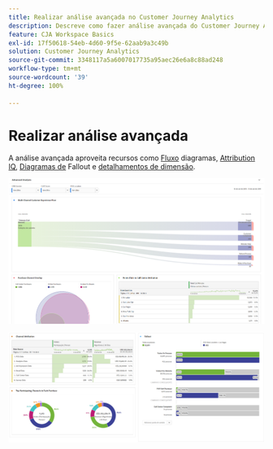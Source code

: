 ```yaml
---
title: Realizar análise avançada no Customer Journey Analytics
description: Descreve como fazer análise avançada do Customer Journey Analytics no Espaço de trabalho.
feature: CJA Workspace Basics
exl-id: 17f50618-54eb-4d60-9f5e-62aab9a3c49b
solution: Customer Journey Analytics
source-git-commit: 3348117a5a6007017735a95aec26e6a8c88ad248
workflow-type: tm+mt
source-wordcount: '39'
ht-degree: 100%

---
```


# Realizar análise avançada

A análise avançada aproveita recursos como [Fluxo](/help/analysis-workspace/visualizations/c-flow/flow.md) diagramas, [Attribution IQ](/help/analysis-workspace/attribution/overview.md), [Diagramas de](/help/analysis-workspace/visualizations/fallout/fallout-flow.md) Fallout e [detalhamentos de dimensão](/help/components/dimensions/t-breakdown-fa.md).

![Captura de tela 1 do Espaço de trabalho](assets/cja-adv-analysis1.png)

![Captura de tela 2 do Espaço de trabalho](assets/cja-adv-analysis2.png)
